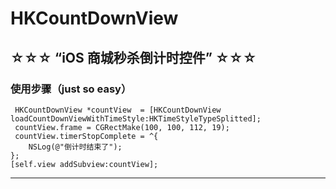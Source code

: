 # HKCountDownView
## ☆☆☆ “iOS 商城秒杀倒计时控件” ☆☆☆

### 使用步骤（just so  easy）
     HKCountDownView *countView  = [HKCountDownView loadCountDownViewWithTimeStyle:HKTimeStyleTypeSplitted];
     countView.frame = CGRectMake(100, 100, 112, 19);
     countView.timerStopComplete = ^{
        NSLog(@"倒计时结束了");
    };
    [self.view addSubview:countView];
    
 ---------------------------------------------------------------------------------------------------------------

